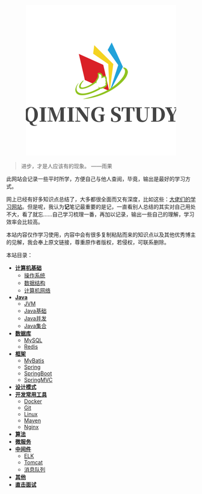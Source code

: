 <p align="center">
    <a href="/" target="_blank">
        <img src="_img/uugai.com-1645172342796.png" width=""/>
    </a>
</p>


> 进步，才是人应该有的现象。 ——雨果

此网站会记录一些平时所学，方便自己与他人查阅，毕竟，输出是最好的学习方式。

网上已经有好多知识点总结了，大多都很全面而又有深度，比如这些：[大佬们的学习网站](大佬们的学习网站.md)。但是呢，我认为**记**笔记最重要的是记，一直看别人总结的其实对自己用处不大，看了就忘……自己学习梳理一番，再加以记录，输出一些自己的理解，学习效率会比较高。

本站内容仅作学习使用，内容中会有很多复制粘贴而来的知识点以及其他优秀博主的见解，我会奉上原文链接，尊重原作者版权，若侵权，可联系删除。

本站目录：

- [**计算机基础**](/计算机基础/)
  - [操作系统](计算机基础/操作系统.md)
  - [数据结构](计算机基础/数据结构.md)
  - [计算机网络](计算机基础/计算机网络.md)
- [**Java**](/Java/)
  - [JVM](Java/JVM.md)
  - [Java基础](Java/Java基础.md)
  - [Java并发](Java/Java并发.md)
  - [Java集合](Java/Java集合.md)
- [**数据库**](/数据库/)
  - [MySQL](数据库/MySQL.md)
  - [Redis](数据库/Redis.md)
- [**框架**](/框架/)
  - [MyBatis](框架/MyBatis.md)
  - [Spring](框架/Spring.md)
  - [SpringBoot](框架/SpringBoot.md)
  - [SpringMVC](框架/SpringMVC.md)
- [**设计模式**](/设计模式/)
- [**开发常用工具**](/开发常用工具/)
  - [Docker](开发常用工具/Docker.md)
  - [Git](开发常用工具/Git.md)
  - [Linux](开发常用工具/Linux.md)
  - [Maven](开发常用工具/Maven.md)
  - [Nginx](开发常用工具/Nginx.md)
- [**算法**](/算法/)
- [**微服务**](/微服务/)
- [**中间件**](/中间件/)
  - [ELK](中间件/ELK.md)
  - [Tomcat](中间件/Tomcat.md)
  - [消息队列](中间件/消息队列.md)
- [**其他**](/其他/)
- [**直击面试**](/直击面试/)